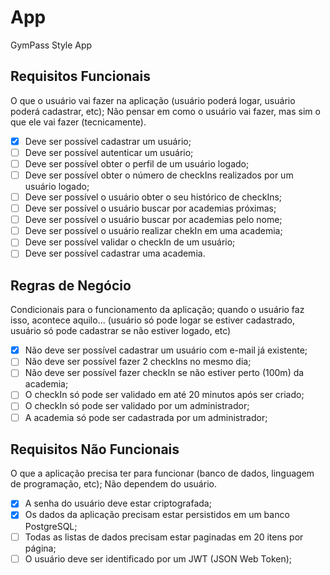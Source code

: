 # App
GymPass Style App

## Requisitos Funcionais
O que o usuário vai fazer na aplicação (usuário poderá logar, usuário poderá cadastrar, etc);
Não pensar em como o usuário vai fazer, mas sim o que ele vai fazer (tecnicamente).

- [x] Deve ser possível cadastrar um usuário;
- [ ] Deve ser possível autenticar um usuário;
- [ ] Deve ser possível obter o perfil de um usuário logado;
- [ ] Deve ser possível obter o número de checkIns realizados por um usuário logado;
- [ ] Deve ser possível o usuário obter o seu histórico de checkIns;
- [ ] Deve ser possível o usuário buscar por academias próximas;
- [ ] Deve ser possível o usuário buscar por academias pelo nome;
- [ ] Deve ser possível o usuário realizar chekIn em uma academia;
- [ ] Deve ser possível validar o checkIn de um usuário; 
- [ ] Deve ser possível cadastrar uma academia.

## Regras de Negócio
Condicionais para o funcionamento da aplicação; quando o usuário faz isso, acontece aquilo... (usuário só pode logar se estiver cadastrado, usuário só pode cadastrar se não estiver logado, etc)

- [x] Não deve ser possível cadastrar um usuário com e-mail já existente;
- [ ] Não deve ser possível fazer 2 checkIns no mesmo dia;
- [ ] Não deve ser possível fazer checkIn se não estiver perto (100m) da academia;
- [ ] O checkIn só pode ser validado em até 20 minutos após ser criado;
- [ ] O checkIn só pode ser validado por um administrador;
- [ ] A academia só pode ser cadastrada por um administrador;

## Requisitos Não Funcionais
O que a aplicação precisa ter para funcionar (banco de dados, linguagem de programação, etc);
Não dependem do usuário.

- [x] A senha do usuário deve estar criptografada;
- [x] Os dados da aplicação precisam estar persistidos em um banco PostgreSQL;
- [ ] Todas as listas de dados precisam estar paginadas em 20 itens por página;
- [ ] O usuário deve ser identificado por um JWT (JSON Web Token);

